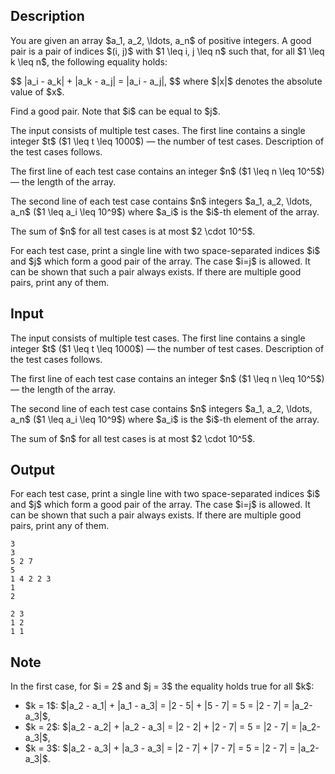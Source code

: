 ## Description

<div><p>You are given an array $a_1, a_2, \ldots, a_n$ of positive integers. A <span class="tex-font-style-it">good pair</span> is a pair of indices $(i, j)$ with $1 \leq i, j \leq n$ such that, for all $1 \leq k \leq n$, the following equality holds:</p><p>$$ |a_i - a_k| + |a_k - a_j| = |a_i - a_j|, $$ where $|x|$ denotes the absolute value of $x$.</p><p>Find a good pair. Note that $i$ can be equal to $j$.</p></div><div class="input-specification"><p>The input consists of multiple test cases. The first line contains a single integer $t$ ($1 \leq t \leq 1000$) — the number of test cases. Description of the test cases follows.</p><p>The first line of each test case contains an integer $n$ ($1 \leq n \leq 10^5$) — the length of the array.</p><p>The second line of each test case contains $n$ integers $a_1, a_2, \ldots, a_n$ ($1 \leq a_i \leq 10^9$) where $a_i$ is the $i$-th element of the array.</p><p>The sum of $n$ for all test cases is at most $2 \cdot 10^5$.</p></div><div class="output-specification"><p>For each test case, print a single line with two space-separated indices $i$ and $j$ which form a good pair of the array. The case $i=j$ is allowed. It can be shown that such a pair always exists. If there are multiple good pairs, print any of them.</p></div>

## Input

<p>The input consists of multiple test cases. The first line contains a single integer $t$ ($1 \leq t \leq 1000$) — the number of test cases. Description of the test cases follows.</p><p>The first line of each test case contains an integer $n$ ($1 \leq n \leq 10^5$) — the length of the array.</p><p>The second line of each test case contains $n$ integers $a_1, a_2, \ldots, a_n$ ($1 \leq a_i \leq 10^9$) where $a_i$ is the $i$-th element of the array.</p><p>The sum of $n$ for all test cases is at most $2 \cdot 10^5$.</p>

## Output

<p>For each test case, print a single line with two space-separated indices $i$ and $j$ which form a good pair of the array. The case $i=j$ is allowed. It can be shown that such a pair always exists. If there are multiple good pairs, print any of them.</p>





```input1|2,3,6,7
3
3
5 2 7
5
1 4 2 2 3
1
2
```




```output1
2 3
1 2
1 1
```



## Note

<p>In the first case, for $i = 2$ and $j = 3$ the equality holds true for all $k$: </p><ul> <li> $k = 1$: $|a_2 - a_1| + |a_1 - a_3| = |2 - 5| + |5 - 7| = 5 = |2 - 7| = |a_2-a_3|$, </li><li> $k = 2$: $|a_2 - a_2| + |a_2 - a_3| = |2 - 2| + |2 - 7| = 5 = |2 - 7| = |a_2-a_3|$, </li><li> $k = 3$: $|a_2 - a_3| + |a_3 - a_3| = |2 - 7| + |7 - 7| = 5 = |2 - 7| = |a_2-a_3|$. </li></ul>
